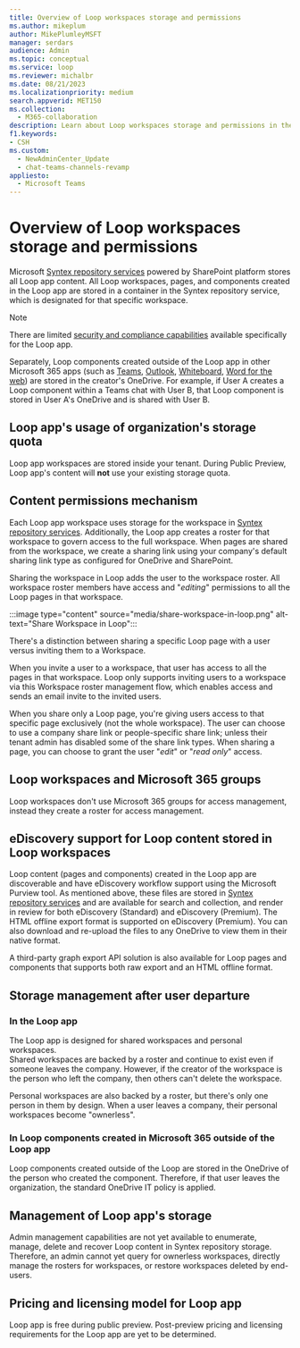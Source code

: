 ```yaml
---
title: Overview of Loop workspaces storage and permissions
ms.author: mikeplum
author: MikePlumleyMSFT
manager: serdars
audience: Admin
ms.topic: conceptual
ms.service: loop
ms.reviewer: michalbr
ms.date: 08/21/2023
ms.localizationpriority: medium
search.appverid: MET150
ms.collection: 
  - M365-collaboration
description: Learn about Loop workspaces storage and permissions in the Microsoft 365 ecosystem.
f1.keywords:
- CSH
ms.custom: 
  - NewAdminCenter_Update
  - chat-teams-channels-revamp
appliesto: 
  - Microsoft Teams
---
```


# Overview of Loop workspaces storage and permissions

Microsoft [Syntex repository services](https://devblogs.microsoft.com/microsoft365dev/introducing-syntex-repository-services-microsoft-365-superpowers-for-your-app/) powered by SharePoint platform stores all Loop app content. All Loop workspaces, pages, and components created in the Loop app are stored in a container in the Syntex repository service, which is designated for that specific workspace.

> [!NOTE]
> There are limited [security and compliance capabilities](/microsoft-365/loop/loop-compliance-summary) available specifically for the Loop app.

Separately, Loop components created outside of the Loop app in other Microsoft 365 apps (such as [Teams](https://support.microsoft.com/office/first-things-to-know-about-loop-components-in-microsoft-teams-ee2a584b-5785-4dd6-8a2d-956131a29c81), [Outlook](https://support.microsoft.com/office/use-loop-components-in-outlook-9b47c279-011d-4042-bd7f-8bbfca0cb136), [Whiteboard](https://support.microsoft.com/office/loop-components-in-whiteboard-c5f08f54-995e-473e-be6e-7f92555da347), [Word for the web](https://support.microsoft.com/office/use-loop-components-in-word-for-the-web-645cc20d-5c98-4bdb-b559-380c5a27c5e5)) are stored in the creator's OneDrive. For example, if User A creates a Loop component within a Teams chat with User B, that Loop component is stored in User A's OneDrive and is shared with User B.

## Loop app's usage of organization's storage quota

Loop app workspaces are stored inside your tenant. During Public Preview, Loop app's content will **not** use your existing storage quota.

## Content permissions mechanism

Each Loop app workspace uses storage for the workspace in [Syntex repository services](https://devblogs.microsoft.com/microsoft365dev/introducing-syntex-repository-services-microsoft-365-superpowers-for-your-app/). Additionally, the Loop app creates a roster for that workspace to govern access to the full workspace. When pages are shared from the workspace, we create a sharing link using your company's default sharing link type as configured for OneDrive and SharePoint.

Sharing the workspace in Loop adds the user to the workspace roster. All workspace roster members have access and "*editing*" permissions to all the Loop pages in that workspace.

:::image type="content" source="media/share-workspace-in-loop.png" alt-text="Share Workspace in Loop":::

There's a distinction between sharing a specific Loop page with a user versus inviting them to a Workspace.

When you invite a user to a workspace, that user has access to all the pages in that workspace. Loop only supports inviting users to a workspace via this Workspace roster management flow, which enables access and sends an email invite to the invited users.

When you share only a Loop page, you're giving users access to that specific page exclusively (not the whole workspace). The user can choose to use a company share link or people-specific share link; unless their tenant admin has disabled some of the share link types. When sharing a page, you can choose to grant the user "*edit*" or "*read only*" access.

## Loop workspaces and Microsoft 365 groups

Loop workspaces don't use Microsoft 365 groups for access management, instead they create a roster for access management.

## eDiscovery support for Loop content stored in Loop workspaces

Loop content (pages and components) created in the Loop app are discoverable and have eDiscovery workflow support using the Microsoft Purview tool. As mentioned above, these files are stored in [Syntex repository services](https://devblogs.microsoft.com/microsoft365dev/introducing-syntex-repository-services-microsoft-365-superpowers-for-your-app/) and are available for search and collection, and render in review for both eDiscovery (Standard) and eDiscovery (Premium). The HTML offline export format is supported on eDiscovery (Premium). You can also download and re-upload the files to any OneDrive to view them in their native format.

A third-party graph export API solution is also available for Loop pages and components that supports both raw export and an HTML offline format.

## Storage management after user departure

### In the Loop app

The Loop app is designed for shared workspaces and personal workspaces.</br>
Shared workspaces are backed by a roster and continue to exist even if someone leaves the company. However, if the creator of the workspace is the person who left the company, then others can't delete the workspace. 

Personal workspaces are also backed by a roster, but there's only one person in them by design. When a user leaves a company, their personal workspaces become "ownerless".

### In Loop components created in Microsoft 365 outside of the Loop app

Loop components created outside of the Loop are stored in the OneDrive of the person who created the component. Therefore, if that user leaves the organization, the standard OneDrive IT policy is applied.

## Management of Loop app's storage

Admin management capabilities are not yet available to enumerate, manage, delete and recover Loop content in Syntex repository storage. Therefore, an admin cannot yet query for ownerless workspaces, directly manage the rosters for workspaces, or restore workspaces deleted by end-users.

## Pricing and licensing model for Loop app

Loop app is free during public preview. Post-preview pricing and licensing requirements for the Loop app are yet to be determined.
